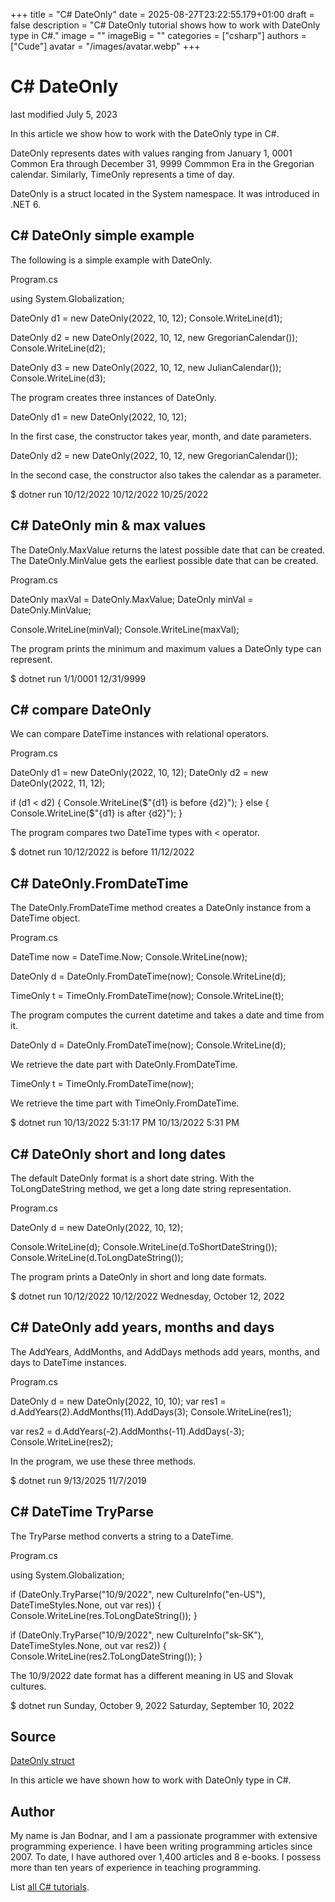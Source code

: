 +++
title = "C# DateOnly"
date = 2025-08-27T23:22:55.179+01:00
draft = false
description = "C# DateOnly tutorial shows how to work with DateOnly type in C#."
image = ""
imageBig = ""
categories = ["csharp"]
authors = ["Cude"]
avatar = "/images/avatar.webp"
+++

# C# DateOnly

last modified July 5, 2023

 

In this article we show how to work with the DateOnly type in C#.

DateOnly represents dates with values ranging from January 1, 0001
Common Era through December 31, 9999 Commmon Era in the Gregorian calendar.
Similarly, TimeOnly represents a time of day.

DateOnly is a struct located in the System namespace.
It was introduced in .NET 6.

## C# DateOnly simple example

The following is a simple example with DateOnly.

Program.cs
  

using System.Globalization;

DateOnly d1 = new DateOnly(2022, 10, 12);
Console.WriteLine(d1);

DateOnly d2 = new DateOnly(2022, 10, 12, new GregorianCalendar());
Console.WriteLine(d2);

DateOnly d3 = new DateOnly(2022, 10, 12, new JulianCalendar());
Console.WriteLine(d3);

The program creates three instances of DateOnly.

DateOnly d1 = new DateOnly(2022, 10, 12);

In the first case, the constructor takes year, month, and date parameters.

DateOnly d2 = new DateOnly(2022, 10, 12, new GregorianCalendar());

In the second case, the constructor also takes the calendar as a parameter.

$ dotner run
10/12/2022
10/12/2022
10/25/2022

## C# DateOnly min &amp; max values

The DateOnly.MaxValue returns the latest possible date that can be
created. The DateOnly.MinValue gets the earliest possible date that
can be created.

Program.cs
  

DateOnly maxVal = DateOnly.MaxValue;
DateOnly minVal = DateOnly.MinValue;

Console.WriteLine(minVal);
Console.WriteLine(maxVal);

The program prints the minimum and maximum values a DateOnly
type can represent.

$ dotnet run
1/1/0001
12/31/9999

## C# compare DateOnly

We can compare DateTime instances with relational operators.

Program.cs
  

DateOnly d1 = new DateOnly(2022, 10, 12);
DateOnly d2 = new DateOnly(2022, 11, 12);

if (d1 &lt; d2) {
    Console.WriteLine($"{d1} is before {d2}");
} else {
    Console.WriteLine($"{d1} is after {d2}");
}

The program compares two DateTime types with &lt;
operator.

$ dotnet run
10/12/2022 is before 11/12/2022

## C# DateOnly.FromDateTime

The DateOnly.FromDateTime method creates a DateOnly
instance from a DateTime object.

Program.cs
  

DateTime now = DateTime.Now;
Console.WriteLine(now);

DateOnly d = DateOnly.FromDateTime(now);
Console.WriteLine(d);

TimeOnly t = TimeOnly.FromDateTime(now);
Console.WriteLine(t);

The program computes the current datetime and takes a date and time from it.

DateOnly d = DateOnly.FromDateTime(now);
Console.WriteLine(d);

We retrieve the date part with DateOnly.FromDateTime.

TimeOnly t = TimeOnly.FromDateTime(now);

We retrieve the time part with TimeOnly.FromDateTime.

$ dotnet run
10/13/2022 5:31:17 PM
10/13/2022
5:31 PM

## C# DateOnly short and long dates

The default DateOnly format is a short date string. With the
ToLongDateString method, we get a long date string representation.

Program.cs
  

DateOnly d = new DateOnly(2022, 10, 12);

Console.WriteLine(d);
Console.WriteLine(d.ToShortDateString());
Console.WriteLine(d.ToLongDateString());

The program prints a DateOnly in short and long date formats.

$ dotnet run
10/12/2022
10/12/2022
Wednesday, October 12, 2022

## C# DateOnly add years, months and days

The AddYears, AddMonths, and AddDays
methods add years, months, and days to DateTime instances.

Program.cs
  

DateOnly d = new DateOnly(2022, 10, 10);
var res1 = d.AddYears(2).AddMonths(11).AddDays(3);
Console.WriteLine(res1);

var res2 = d.AddYears(-2).AddMonths(-11).AddDays(-3);
Console.WriteLine(res2);

In the program, we use these three methods.

$ dotnet run
9/13/2025
11/7/2019

## C# DateTime TryParse

The TryParse method converts a string to a DateTime.

Program.cs
  

using System.Globalization;

if (DateOnly.TryParse("10/9/2022", new CultureInfo("en-US"),
    DateTimeStyles.None, out var res))
{
    Console.WriteLine(res.ToLongDateString());
}

if (DateOnly.TryParse("10/9/2022", new CultureInfo("sk-SK"),
    DateTimeStyles.None, out var res2))
{
    Console.WriteLine(res2.ToLongDateString());
}

The 10/9/2022 date format has a different meaning in US and Slovak 
cultures.

$ dotnet run
Sunday, October 9, 2022
Saturday, September 10, 2022

## Source

[DateOnly struct](https://learn.microsoft.com/en-us/dotnet/api/system.dateonly?view=net-8.0)

In this article we have shown how to work with DateOnly type in C#.

## Author

My name is Jan Bodnar, and I am a passionate programmer with extensive
programming experience. I have been writing programming articles since 2007.
To date, I have authored over 1,400 articles and 8 e-books. I possess more
than ten years of experience in teaching programming.

List [all C# tutorials](/csharp/).